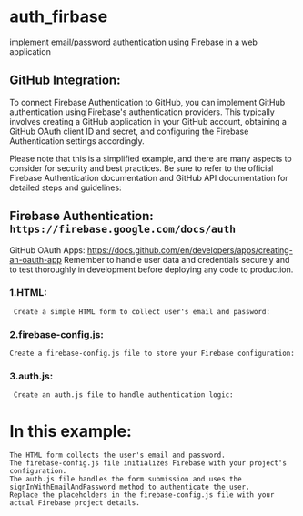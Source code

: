 # auth_firbase
implement email/password authentication using Firebase in a web application

## GitHub Integration:
To connect Firebase Authentication to GitHub, you can implement GitHub authentication using Firebase's authentication providers. This typically involves creating a GitHub application in your GitHub account, obtaining a GitHub OAuth client ID and secret, and configuring the Firebase Authentication settings accordingly.

Please note that this is a simplified example, and there are many aspects to consider for security and best practices. Be sure to refer to the official Firebase Authentication documentation and GitHub API documentation for detailed steps and guidelines:

## Firebase Authentication: ` https://firebase.google.com/docs/auth ` 
GitHub OAuth Apps: https://docs.github.com/en/developers/apps/creating-an-oauth-app
Remember to handle user data and credentials securely and to test thoroughly in development before deploying any code to production.

### 1.HTML:
` Create a simple HTML form to collect user's email and password:`

### 2.firebase-config.js:
` Create a firebase-config.js file to store your Firebase configuration: `

### 3.auth.js:
 ` Create an auth.js file to handle authentication logic:` 


# In this example:
```
The HTML form collects the user's email and password.
The firebase-config.js file initializes Firebase with your project's configuration.
The auth.js file handles the form submission and uses the signInWithEmailAndPassword method to authenticate the user.
Replace the placeholders in the firebase-config.js file with your actual Firebase project details.

```
